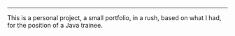 --- 
 This is a personal project, a small portfolio, in a rush, based on what I had, for the position of a Java trainee.

